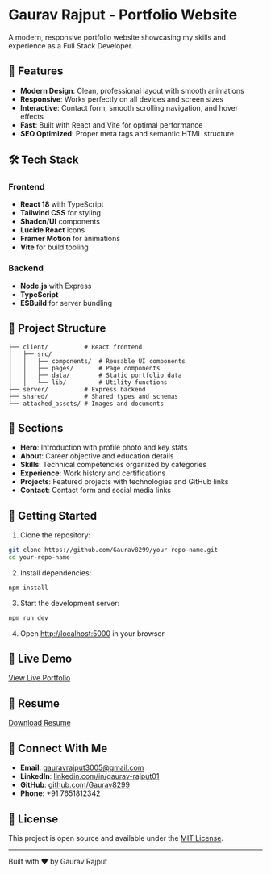 # Gaurav Rajput - Portfolio Website

A modern, responsive portfolio website showcasing my skills and experience as a Full Stack Developer.

## 🚀 Features

- **Modern Design**: Clean, professional layout with smooth animations
- **Responsive**: Works perfectly on all devices and screen sizes
- **Interactive**: Contact form, smooth scrolling navigation, and hover effects
- **Fast**: Built with React and Vite for optimal performance
- **SEO Optimized**: Proper meta tags and semantic HTML structure

## 🛠️ Tech Stack

### Frontend
- **React 18** with TypeScript
- **Tailwind CSS** for styling
- **Shadcn/UI** components
- **Lucide React** icons
- **Framer Motion** for animations
- **Vite** for build tooling

### Backend
- **Node.js** with Express
- **TypeScript**
- **ESBuild** for server bundling

## 📁 Project Structure

```
├── client/          # React frontend
│   ├── src/
│   │   ├── components/  # Reusable UI components
│   │   ├── pages/       # Page components
│   │   ├── data/        # Static portfolio data
│   │   └── lib/         # Utility functions
├── server/          # Express backend
├── shared/          # Shared types and schemas
└── attached_assets/ # Images and documents
```

## 🎯 Sections

- **Hero**: Introduction with profile photo and key stats
- **About**: Career objective and education details
- **Skills**: Technical competencies organized by categories
- **Experience**: Work history and certifications
- **Projects**: Featured projects with technologies and GitHub links
- **Contact**: Contact form and social media links

## 🚀 Getting Started

1. Clone the repository:
```bash
git clone https://github.com/Gaurav8299/your-repo-name.git
cd your-repo-name
```

2. Install dependencies:
```bash
npm install
```

3. Start the development server:
```bash
npm run dev
```

4. Open [http://localhost:5000](http://localhost:5000) in your browser


## 🔗 Live Demo

[View Live Portfolio](https://gaurav-portfolio-tnae.onrender.com/)

## 📄 Resume

[Download Resume](./attached_assets/Gaurav_Rajput_Resume_SDE_1753903883387.pdf)

## 🤝 Connect With Me

- **Email**: gauravrajput3005@gmail.com
- **LinkedIn**: [linkedin.com/in/gaurav-rajput01](https://www.linkedin.com/in/gaurav-rajput01/)
- **GitHub**: [github.com/Gaurav8299](https://github.com/Gaurav8299)
- **Phone**: +91 7651812342

## 📝 License

This project is open source and available under the [MIT License](LICENSE).

---

Built with ❤️ by Gaurav Rajput

